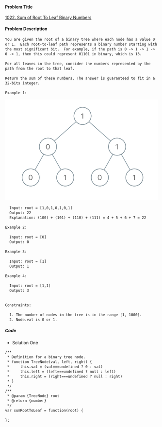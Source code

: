 #### Problem Title
[1022. Sum of Root To Leaf Binary Numbers](https://leetcode.com/problems/sum-of-root-to-leaf-binary-numbers/)
#### Problem Description
```
You are given the root of a binary tree where each node has a value 0 or 1.  Each root-to-leaf path represents a binary number starting with the most significant bit.  For example, if the path is 0 -> 1 -> 1 -> 0 -> 1, then this could represent 01101 in binary, which is 13.

For all leaves in the tree, consider the numbers represented by the path from the root to that leaf.

Return the sum of these numbers. The answer is guaranteed to fit in a 32-bits integer.

Example 1:
```
![1](../../assets/tree/2020-11-05/1.png)
```
  Input: root = [1,0,1,0,1,0,1]
  Output: 22
  Explanation: (100) + (101) + (110) + (111) = 4 + 5 + 6 + 7 = 22

Example 2:

  Input: root = [0]
  Output: 0

Example 3:

  Input: root = [1]
  Output: 1

Example 4:

  Input: root = [1,1]
  Output: 3
 

Constraints:

  1. The number of nodes in the tree is in the range [1, 1000].
  2. Node.val is 0 or 1.
```

##### Code

- Solution One
```
/**
 * Definition for a binary tree node.
 * function TreeNode(val, left, right) {
 *     this.val = (val===undefined ? 0 : val)
 *     this.left = (left===undefined ? null : left)
 *     this.right = (right===undefined ? null : right)
 * }
 */
/**
 * @param {TreeNode} root
 * @return {number}
 */
var sumRootToLeaf = function(root) {
    
};
```
